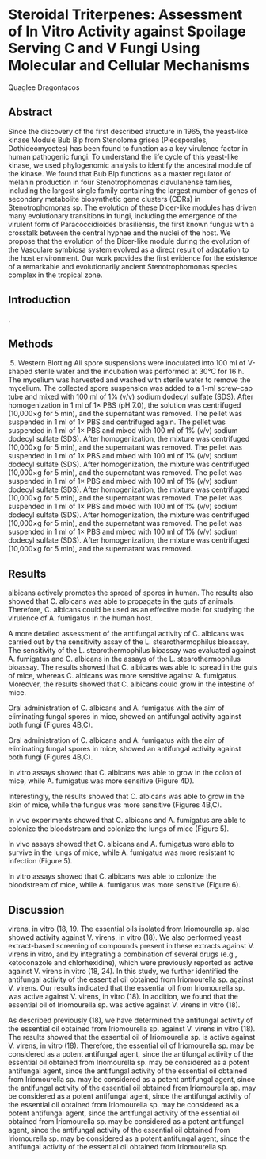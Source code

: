 # Steroidal Triterpenes: Assessment of In Vitro Activity against Spoilage Serving C and V Fungi Using Molecular and Cellular Mechanisms
Quaglee Dragontacos


## Abstract
Since the discovery of the first described structure in 1965, the yeast-like kinase Module Bub Blp from Stenoloma grisea (Pleosporales, Dothideomycetes) has been found to function as a key virulence factor in human pathogenic fungi. To understand the life cycle of this yeast-like kinase, we used phylogenomic analysis to identify the ancestral module of the kinase. We found that Bub Blp functions as a master regulator of melanin production in four Stenotrophomonas clavulanense families, including the largest single family containing the largest number of genes of secondary metabolite biosynthetic gene clusters (CDRs) in Stenotrophomonas sp. The evolution of these Dicer-like modules has driven many evolutionary transitions in fungi, including the emergence of the virulent form of Paracoccidioides brasiliensis, the first known fungus with a crosstalk between the central hyphae and the nuclei of the host. We propose that the evolution of the Dicer-like module during the evolution of the Vasculare symbiosa system evolved as a direct result of adaptation to the host environment. Our work provides the first evidence for the existence of a remarkable and evolutionarily ancient Stenotrophomonas species complex in the tropical zone.


## Introduction
.


## Methods

.5. Western Blotting
All spore suspensions were inoculated into 100 ml of V-shaped sterile water and the incubation was performed at 30°C for 16 h. The mycelium was harvested and washed with sterile water to remove the mycelium. The collected spore suspension was added to a 1-ml screw-cap tube and mixed with 100 ml of 1% (v/v) sodium dodecyl sulfate (SDS). After homogenization in 1 ml of 1× PBS (pH 7.0), the solution was centrifuged (10,000×g for 5 min), and the supernatant was removed. The pellet was suspended in 1 ml of 1× PBS and centrifuged again. The pellet was suspended in 1 ml of 1× PBS and mixed with 100 ml of 1% (v/v) sodium dodecyl sulfate (SDS). After homogenization, the mixture was centrifuged (10,000×g for 5 min), and the supernatant was removed. The pellet was suspended in 1 ml of 1× PBS and mixed with 100 ml of 1% (v/v) sodium dodecyl sulfate (SDS). After homogenization, the mixture was centrifuged (10,000×g for 5 min), and the supernatant was removed. The pellet was suspended in 1 ml of 1× PBS and mixed with 100 ml of 1% (v/v) sodium dodecyl sulfate (SDS). After homogenization, the mixture was centrifuged (10,000×g for 5 min), and the supernatant was removed. The pellet was suspended in 1 ml of 1× PBS and mixed with 100 ml of 1% (v/v) sodium dodecyl sulfate (SDS). After homogenization, the mixture was centrifuged (10,000×g for 5 min), and the supernatant was removed. The pellet was suspended in 1 ml of 1× PBS and mixed with 100 ml of 1% (v/v) sodium dodecyl sulfate (SDS). After homogenization, the mixture was centrifuged (10,000×g for 5 min), and the supernatant was removed.


## Results
albicans actively promotes the spread of spores in human. The results also showed that C. albicans was able to propagate in the guts of animals. Therefore, C. albicans could be used as an effective model for studying the virulence of A. fumigatus in the human host.

A more detailed assessment of the antifungal activity of C. albicans was carried out by the sensitivity assay of the L. stearothermophilus bioassay. The sensitivity of the L. stearothermophilus bioassay was evaluated against A. fumigatus and C. albicans in the assays of the L. stearothermophilus bioassay. The results showed that C. albicans was able to spread in the guts of mice, whereas C. albicans was more sensitive against A. fumigatus. Moreover, the results showed that C. albicans could grow in the intestine of mice.

Oral administration of C. albicans and A. fumigatus with the aim of eliminating fungal spores in mice, showed an antifungal activity against both fungi (Figures 4B,C).

Oral administration of C. albicans and A. fumigatus with the aim of eliminating fungal spores in mice, showed an antifungal activity against both fungi (Figures 4B,C).

In vitro assays showed that C. albicans was able to grow in the colon of mice, while A. fumigatus was more sensitive (Figure 4D).

Interestingly, the results showed that C. albicans was able to grow in the skin of mice, while the fungus was more sensitive (Figures 4B,C).

In vivo experiments showed that C. albicans and A. fumigatus are able to colonize the bloodstream and colonize the lungs of mice (Figure 5).

In vivo assays showed that C. albicans and A. fumigatus were able to survive in the lungs of mice, while A. fumigatus was more resistant to infection (Figure 5).

In vitro assays showed that C. albicans was able to colonize the bloodstream of mice, while A. fumigatus was more sensitive (Figure 6).


## Discussion
virens, in vitro (18, 19. The essential oils isolated from Iriomourella sp. also showed activity against V. virens, in vitro (18). We also performed yeast extract-based screening of compounds present in these extracts against V. virens in vitro, and by integrating a combination of several drugs (e.g., ketoconazole and chlorhexidine), which were previously reported as active against V. virens in vitro (18, 24). In this study, we further identified the antifungal activity of the essential oil obtained from Iriomourella sp. against V. virens. Our results indicated that the essential oil from Iriomourella sp. was active against V. virens, in vitro (18). In addition, we found that the essential oil of Iriomourella sp. was active against V. virens in vitro (18).

As described previously (18), we have determined the antifungal activity of the essential oil obtained from Iriomourella sp. against V. virens in vitro (18). The results showed that the essential oil of Iriomourella sp. is active against V. virens, in vitro (18). Therefore, the essential oil of Iriomourella sp. may be considered as a potent antifungal agent, since the antifungal activity of the essential oil obtained from Iriomourella sp. may be considered as a potent antifungal agent, since the antifungal activity of the essential oil obtained from Iriomourella sp. may be considered as a potent antifungal agent, since the antifungal activity of the essential oil obtained from Iriomourella sp. may be considered as a potent antifungal agent, since the antifungal activity of the essential oil obtained from Iriomourella sp. may be considered as a potent antifungal agent, since the antifungal activity of the essential oil obtained from Iriomourella sp. may be considered as a potent antifungal agent, since the antifungal activity of the essential oil obtained from Iriomourella sp. may be considered as a potent antifungal agent, since the antifungal activity of the essential oil obtained from Iriomourella sp.
